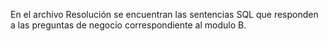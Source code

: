 En el archivo Resolución se encuentran las sentencias SQL que responden a las preguntas de negocio correspondiente al modulo B. 
